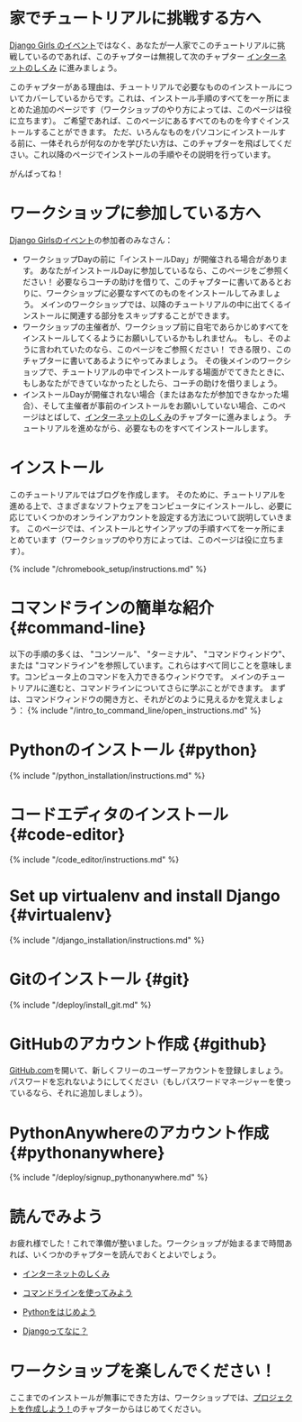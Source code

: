 # 家でチュートリアルに挑戦する方へ

[Django Girls のイベント](https://djangogirls.org/events/)ではなく、あなたが一人家でこのチュートリアルに挑戦しているのであれば、このチャプターは無視して次のチャプター [インターネットのしくみ](../how_the_internet_works/README.md) に進みましょう。

このチャプターがある理由は、チュートリアルで必要なもののインストールについてカバーしているからです。これは、インストール手順のすべてを一ヶ所にまとめた追加のページです（ワークショップのやり方によっては、このページは役に立ちます）。 ご希望であれば、このページにあるすべてのものを今すぐインストールすることができます。 ただ、いろんなものをパソコンにインストールする前に、一体それらが何なのかを学びたい方は、このチャプターを飛ばしてください。これ以降のページでインストールの手順やその説明を行っています。

がんばってね！

# ワークショップに参加している方へ

[Django Girlsのイベント](https://djangogirls.org/events/)の参加者のみなさん：

* ワークショップDayの前に「インストールDay」が開催される場合があります。 あなたがインストールDayに参加しているなら、このページをご参照ください！ 必要ならコーチの助けを借りて、このチャプターに書いてあるとおりに、ワークショップに必要なすべてのものをインストールしてみましょう。 メインのワークショップでは、以降のチュートリアルの中に出てくるインストールに関連する部分をスキップすることができます。
* ワークショップの主催者が、ワークショップ前に自宅であらかじめすべてをインストールしてくるようにお願いしているかもしれません。 もし、そのように言われていたのなら、このページをご参照ください！ できる限り、このチャプターに書いてあるようにやってみましょう。 その後メインのワークショップで、チュートリアルの中でインストールする場面がでてきたときに、もしあなたができていなかったとしたら、コーチの助けを借りましょう。
* インストールDayが開催されない場合（またはあなたが参加できなかった場合）、そして主催者が事前のインストールをお願いしていない場合、このページはとばして、[インターネットのしくみ](../how_the_internet_works/README.md)のチャプターに進みましょう。 チュートリアルを進めながら、必要なものをすべてインストールします。

# インストール

このチュートリアルではブログを作成します。 そのために、チュートリアルを進める上で、さまざまなソフトウェアをコンピュータにインストールし、必要に応じていくつかのオンラインアカウントを設定する方法について説明していきます。 このページでは、インストールとサインアップの手順すべてを一ヶ所にまとめています（ワークショップのやり方によっては、このページは役に立ちます）。

<!--sec data-title="Chromebook setup (if you're using one)"
data-id="chromebook_setup" data-collapse=true ces--> {% include "/chromebook_setup/instructions.md" %} 

<!--endsec-->

# コマンドラインの簡単な紹介 {#command-line}

以下の手順の多くは、 "コンソール"、 "ターミナル"、 "コマンドウィンドウ"、または "コマンドライン"を参照しています。これらはすべて同じことを意味します。コンピュータ上のコマンドを入力できるウィンドウです。 メインのチュートリアルに進むと、コマンドラインについてさらに学ぶことができます。 まずは、コマンドウィンドウの開き方と、それがどのように見えるかを覚えましょう： {% include "/intro_to_command_line/open_instructions.md" %} 

# Pythonのインストール {#python}

{% include "/python_installation/instructions.md" %}

# コードエディタのインストール {#code-editor}

{% include "/code_editor/instructions.md" %}

# Set up virtualenv and install Django {#virtualenv}

{% include "/django_installation/instructions.md" %}

# Gitのインストール {#git}

{% include "/deploy/install_git.md" %}

# GitHubのアカウント作成 {#github}

[GitHub.com](https://www.github.com)を開いて、新しくフリーのユーザーアカウントを登録しましょう。パスワードを忘れないようにしてください（もしパスワードマネージャーを使っているなら、それに追加しましょう）。

# PythonAnywhereのアカウント作成 {#pythonanywhere}

{% include "/deploy/signup_pythonanywhere.md" %}

# 読んでみよう

お疲れ様でした！これで準備が整いました。ワークショップが始まるまで時間あれば、いくつかのチャプターを読んでおくとよいでしょう。

* [インターネットのしくみ](../how_the_internet_works/README.md)

* [コマンドラインを使ってみよう](../intro_to_command_line/README.md)

* [Pythonをはじめよう](../python_introduction/README.md)

* [Djangoってなに？](../django/README.md)

# ワークショップを楽しんでください！

ここまでのインストールが無事にできた方は、ワークショップでは、[プロジェクトを作成しよう！](../django_start_project/README.md)のチャプターからはじめてください。